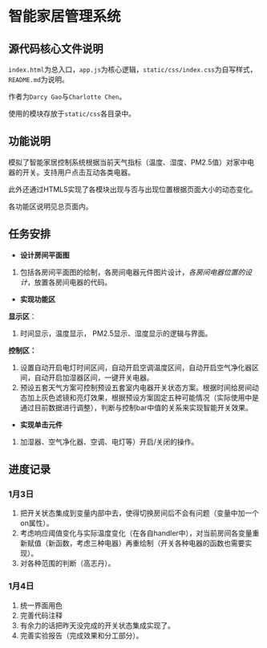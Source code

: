 # 智能家居管理系统

## 源代码核心文件说明

`index.html`为总入口，`app.js`为核心逻辑，`static/css/index.css`为自写样式，`README.md`为说明。

作者为`Darcy Gao`与`Charlotte Chen`。

使用的模块存放于`static/css`各目录中。

## 功能说明

模拟了智能家居控制系统根据当前天气指标（温度、湿度、PM2.5值）对家中电器的开关。支持用户点击互动各类电器。

此外还通过HTML5实现了各模块出现与否与出现位置根据页面大小的动态变化。

各功能区说明见总页面内。

## 任务安排

- **设计房间平面图**

1. 包括各房间平面图的绘制，各房间电器元件图片设计，*各房间电器位置的设计*，放置各房间电器的代码。

- **实现功能区**

**显示区**：

1. 时间显示，温度显示， PM2.5显示、湿度显示的逻辑与界面。

**控制区：**

1. 设置自动开启电灯时间区间，自动开启空调温度区间，自动开启空气净化器区间，自动开启加湿器区间，一键开关电器。
2. 预设五套天气方案可控制预设五套室内电器开关状态方案。根据时间给房间动态加上灰色滤镜和亮灯效果，根据预设方案固定五种可能情况（实际使用中是通过目前数据进行调整），判断与控制bar中值的关系来实现智能开关效果。

- **实现单击元件**

1. 加湿器、空气净化器、空调、电灯等）开启/关闭的操作。 

## 进度记录

### 1月3日

1. 把开关状态集成到变量内部中去，使得切换房间后不会有问题（变量中加一个on属性）。
2. 考虑响应阈值变化与实际温度变化（在各自handler中），对当前房间各变量重新赋值（新函数，考虑三种电器）再重绘制（开关各种电器的函数也需要实现）。
3. 对各种范围的判断（高志丹）。

### 1月4日

1. 统一界面用色
2. 完善代码注释
3. 有余力的话把昨天没完成的开关状态集成实现了。
4. 完善实验报告（完成效果和分工部分）。

